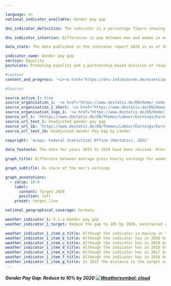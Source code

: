 ```yaml
---

language: en    
national_indicator_available: Gender pay gap    

dns_indicator_definition: The indicator is a percentage figure showing the gender pay gap as the ratio of the average gross hourly earnings for women to the average gross hourly wage of men.    

dns_indicator_intention: Differences in pay between men and women in modern working societies are a sign of social inequality. A narrowing of pay disparities is an indicator of progress on the road to equality. The German Government has therefore been pursuing the target of reducing the pay gap to 10% by 2020 and maintaining it until 2030.    

data_state: The data published in the indicator report 2022 is as of 30.11.2022. The data shown on this platform is updated regularly, so that more current data may be available online than published in the <a href="https://dns-indikatoren.de/assets/publications/reports/en/2022.pdf">indicator report 2022</a>.    

indicator_name: Gender pay gap    
section: Equality    
postulate: Promoting equality and a partnership-based division of responsibilities    

#content     
content_and_progress: '<i><a href="https://dns-indikatoren.de/assets/publications/reports/en/2022.pdf">Text from the Indicator Report 2022 </a></i><br>The indicator presented here shows the unadjusted gender pay gap. It simply uses the percentage ratio between the average gross hourly rates of pay. Factors such as qualification levels, hours worked and occupational experience profiles are not taken into account.<br>The data for the indicator are based on the four-yearly wage structure survey conducted by the statistical offices of the Länder in the form of a representative sample survey with a disclosure obligation covering a maximum total of 60,000 businesses. On the basis of these data, results are calculated, broken down by age group, education level, performance group, activity category, collective agreement coverage, company size class and economic sector, and the resulting adjusted gender pay gap (GPG) is published. For the interim years, the rates of change from the quarterly wage survey are used to extrapolate the unadjusted GPG. When the adjusted and the unadjusted GPG are calculated, the EU categorisation is used, in which employees in agriculture, forestry and fishing and in public administration, defence and compulsory social security as well as employees of microenterprises are not taken into account.<br>According to provisional figures, the average unadjusted gender pay gap between women and men in 2019 was 19%. This means that the average gross hourly pay earned by women was about a fifth lower than that earned by men. Over the longer term, a slow but steady narrowing of the unadjusted gender pay gap is evident in the whole of Germany. It stood at 22% in 2014, which is three percentage points higher than in 2019. If the trend recorded over the last five years continues, the target will not be achieved in 2020 or in 2030.<br>At the same time, the picture for Germany is not a uniform one. There are considerable differences between Länder: the highest unadjusted GPG in 2019 was 25% in Bremen, while in Mecklenburg-Western Pomerania and in Thuringia the gap was only 6%. Pay levels generally, however, were lower in Mecklenburg-Western Pomerania and Thuringia than in Bremen.<br>Investigations into the causal factors behind the GPG can be conducted every four years on the basis of the detailed results of the wage structure survey. The latest available findings date from 2018. The factors that determine pay differentials are subject to long-term evolution processes and are therefore fairly stable over the course of time. The findings show that structural causes account for 71% of the gender pay gap, in other words the differences are partly due to the fact that women often work in sectors and occupations where pay rates are low, and they more rarely attain managerial positions. They are also more likely than men to work part-time or to have mini-jobs. The remaining 29% of the pay differential corresponds to the adjusted GPG of 6% in 2018. Compared with the unadjusted GPG, the adjusted GPG figure is considerably more uniform across the Länder. In 2018, the adjusted gap ranged from 4% in Berlin to 7% in Baden-Württemberg, Bavaria, Bremen, Hamburg and Saxony.<br>Comparative figures for the European Union are also available for 2018. At 20%, the unadjusted gender pay gap in Germany for 2018 lay considerably above the provisional European Union average of 15%. Of the 28 EU states in 2018, only Estonia, with 22% had a higher gender pay gap. The countries with the lowest gender differentials in gross hourly pay were Luxembourg, with 1%, and Romania, with 2%.'    

#Sources    

source_active_1: true
source_organisation_1: '<a href="https://www.destatis.de/EN/Home/_node.html">Federal Statistical Office</a>'
source_organisation_1_short: '<a href="https://www.destatis.de/EN/Home/_node.html">Federal Statistical Office</a>'
source_organisation_logo_1: '<a href="https://www.destatis.de/EN/Home/_node.html"><img src="https://dnsUpgradeEnvironment.github.io/dns-indicators/en/public/OrgImgDe/destatis.png" alt="Federal Statistical Office" title=" Click here to visit the homepage of the organizationFederal Statistical Office" style="height:60px; width:148px; border: transparent"/></a>'
source_url_1: 'hhttps://www.destatis.de/EN/Themes/Labour/Earnings/Earnings-Earnings-Differences/Tables/ugpg-01-by-territory-gpg.html'
source_url_text_1: Unadjusted gender pay gap
source_url_1b: 'https://www.destatis.de/EN/Themes/Labour/Earnings/Earnings-Earnings-Differences/Tables/ugpg-02-by-laender-at2014.html'
source_url_text_1b: Unadjusted Gender Pay Gap by Länder
    
copyright: '&copy; Federal Statistical Office (Destatis), 2022'    

data_footnote: The data for years 2015 to 2019 have been revised. Provisional data for 2020 and 2021.    

graph_title: Difference between average gross hourly earnings for women and men    

graph_subtitle: As share of the men's earnings    

graph_annotations:
  - value: 10.0
    label:
      content: Target 2020
      position: left
    preset: target_line        

national_geographical_coverage: Germany    

weather_indicator_1: 5.1.a Gender pay gap
weather_indicator_1_target: Reduce the gap to 10% by 2020, maintained until 2030 subsequently

weather_indicator_1_item_a_title: Although the indicator is moving in the desired direction toward the target, if the trend were to continue, the target would be missed in the target year by more than 20% of the difference between the target value and the current value.
weather_indicator_1_item_b_title: Although the indicator has in 2020 been moving in the desired direction toward the target, if the trend had to continued, the target would have been missed in the target year by more than 20% of the difference between the target value and the value at that time.
weather_indicator_1_item_c_title: Although the indicator has in 2019 been moving in the desired direction toward the target, if the trend had to continued, the target would have been missed in the target year by more than 20% of the difference between the target value and the value at that time.
weather_indicator_1_item_d_title: Although the indicator has in 2018 been moving in the desired direction toward the target, if the trend had to continued, the target would have been missed in the target year by more than 20% of the difference between the target value and the value at that time.
weather_indicator_1_item_e_title: Although the indicator has in 2017 been moving in the desired direction toward the target, if the trend had to continued, the target would have been missed in the target year by more than 20% of the difference between the target value and the value at that time.
weather_indicator_1_item_f_title: Although the indicator has in 2016 been moving in the desired direction toward the target, if the trend had to continued, the target would have been missed in the target year by more than 20% of the difference between the target value and the value at that time.
weather_indicator_1_item_g_title: In 2015 the distance to the target was constantly high or had increased. Thus, the indicator did not develop in the desired direction.    
---
```



<div>
  <div class="my-header">
    <h5>Gender Pay Gap: Reduce to 10% by 2020
      <a href="https://dnsUpgradeEnvironment.github.io/dns-indicators/en/status"><img src="https://g205sdgs.github.io/sdg-indicators/public/Wettersymbole/Wolke.png" title="Although the indicator is moving in the desired direction toward the target, if the trend were to continue, the target would be missed in the target year by more than 20% of the difference between the target value and the current value." alt="Weathersymbol: cloud"/>
      </a>
    </h5>
  </div>
  <div class="my-header-note">
  </div>
</div>
